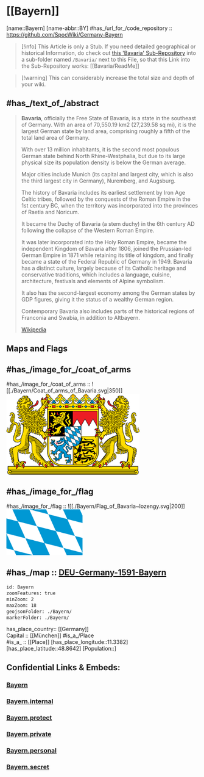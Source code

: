 ﻿---
has_id_wikidata: Q980
location:
  - 48.8642
  - 11.3382
type: State
ISO3166-2: DE-BY
SpocWebEntityId: 36016
license: CC BY-SA 4.0
source: https://datahub.io/core/country-codes
isDeleted: false
isReadOnly: false
draft: false
confidential: public
tags:
  - geo/State
icon: Flag_of_Bavaria_(lozengy)
language used:
  - "[[_Standards/WikiData/WD~East Franconian German]]"
  - "[[_Standards/WikiData/WD~Swabian]]"
  - "[[_Standards/WikiData/WD~Main-Franconian]]"
  - "[[_Standards/WikiData/WD~Bavarian]]"
  - "[[_Standards/WikiData/WD~German]]"
twinned administrative body:
  - "[[_Standards/WikiData/WD~Western Cape]]"
  - "[[_Standards/WikiData/WD~Gauteng]]"
  - "[[_Standards/WikiData/WD~Karnataka]]"
  - "[[_Standards/WikiData/WD~Georgia]]"
  - "[[_Standards/WikiData/WD~Guangdong]]"
  - "[[_Standards/WikiData/WD~São Paulo]]"
  - "[[_Standards/WikiData/WD~Quebec]]"
  - "[[_Standards/WikiData/WD~Shandong]]"
public holiday:
  - "[[_Standards/WikiData/WD~Epiphany]]"
  - "[[_Standards/WikiData/WD~Feast of Corpus Christi]]"
  - "[[_Standards/WikiData/WD~Reformation Day]]"
  - "[[_Standards/WikiData/WD~Assumption of Mary]]"
  - "[[_Standards/WikiData/WD~Easter Monday]]"
  - "[[_Standards/WikiData/WD~Whit Monday]]"
  - "[[_Standards/WikiData/WD~Second Day of Christmas]]"
  - "[[_Standards/WikiData/WD~All Saints' Day]]"
  - "[[_Standards/WikiData/WD~Christmas]]"
  - "[[_Standards/WikiData/WD~New Year]]"
  - "[[_Standards/WikiData/WD~Good Friday]]"
  - "[[_Standards/WikiData/WD~International Workers' Day]]"
  - "[[_Standards/WikiData/WD~Feast of the Ascension]]"
follows: "[[_Standards/WikiData/WD~Kingdom of Bavaria]]"
named after: "[[_Standards/WikiData/WD~Bajuwari]]"
lowest point: "[[_Standards/WikiData/WD~Kahl am Main]]"
shares border with:
  - "[[_Standards/WikiData/WD~South Bohemian Region]]"
  - "[[_Standards/WikiData/WD~Karlovy Vary Region]]"
  - "[[_Standards/WikiData/WD~Baden-Württemberg]]"
  - "[[_Standards/WikiData/WD~Hesse]]"
  - "[[_Standards/WikiData/WD~Saxony]]"
  - "[[_Standards/WikiData/WD~Thuringia]]"
  - "[[_Standards/WikiData/WD~canton St. Gallen]]"
  - "[[_Standards/WikiData/WD~Vorarlberg]]"
  - "[[_Standards/WikiData/WD~Upper Austria]]"
  - "[[_Standards/WikiData/WD~Tyrol]]"
  - "[[_Standards/WikiData/WD~Salzburg]]"
  - "[[_Standards/WikiData/WD~Plzeň Region]]"
anthem: "[[_Standards/WikiData/WD~Bayernhymne]]"
history of topic: "[[_Standards/WikiData/WD~history of Bavaria]]"
official language:
  - "[[_Standards/WikiData/WD~Standard High German]]"
  - "[[_Standards/WikiData/WD~Bavarian]]"
described by source:
  - "[[_Standards/WikiData/WD~Brockhaus and Efron Encyclopedic Dictionary]]"
  - "[[_Standards/WikiData/WD~Encyclopædia Britannica 11th edition]]"
  - "[[_Standards/WikiData/WD~The Nuttall Encyclopædia]]"
  - "[[_Standards/WikiData/WD~Sytin Military Encyclopedia]]"
  - "[[_Standards/WikiData/WD~Jewish Encyclopedia of Brockhaus and Efron]]"
  - "[[_Standards/WikiData/WD~Granat Encyclopedic Dictionary]]"
  - "[[_Standards/WikiData/WD~Small Brockhaus and Efron Encyclopedic Dictionary]]"
  - "[[_Standards/WikiData/WD~Orthodox Theological Encyclopedia]]"
  - "[[_Standards/WikiData/WD~Vlastenský slovník historický]]"
legislative body:
  - "[[_Standards/WikiData/WD~Landtag of Bavaria]]"
coat of arms: "[[_Standards/WikiData/WD~coat of arms of Bavaria]]"
flag: "[[_Standards/WikiData/WD~flag of Bavaria]]"
executive body:
  - "[[_Standards/WikiData/WD~Government of Bavaria]]"
highest judicial authority: "[[_Standards/WikiData/WD~Bavarian Constitutional Court]]"
archives at: "[[_Standards/WikiData/WD~Bavarian Hauptstaatsarchiv]]"
instance of:
  - "[[_Standards/WikiData/WD~federated state of Germany]]"
basic form of government:
  - "[[_Standards/WikiData/WD~parliamentary republic]]"
topic's main Wikimedia portal: "[[_Standards/WikiData/WD~Portal:Bavaria]]"
office held by head of government: "[[_Standards/WikiData/WD~Minister-President of Bavaria]]"
coordinates of southernmost point: Point(10.17833 47.2701)
top-level Internet domain: "[[_Standards/db/.bayern]]"
"Image Archive, Herder Institute": Q980
open data portal:
  - "[[_Standards/WikiData/WD~open bydata]]"
economy of topic: "[[_Standards/WikiData/WD~economy of Bavaria]]"
different from:
  - "[[_Standards/WikiData/WD~Q108285653]]"
award received: "[[_Standards/WikiData/WD~BigBrotherAwards]]"
U.S. National Archives Identifier: "10044973"
geoshape: http://commons.wikimedia.org/data/main/Data:Bayern.map
page banner: http://commons.wikimedia.org/wiki/Special:FilePath/Bavaria%20banner%20Neuschwanstein%20Castle.jpg
location map: http://commons.wikimedia.org/wiki/Special:FilePath/Bavaria%20location%20map.svg
relief location map: http://commons.wikimedia.org/wiki/Special:FilePath/Bavaria%20relief%20location%20map.jpg
pronunciation audio:
  - http://commons.wikimedia.org/wiki/Special:FilePath/De-Bayern.ogg
  - http://commons.wikimedia.org/wiki/Special:FilePath/Rm-sursilv-Baviera.flac
  - http://commons.wikimedia.org/wiki/Special:FilePath/Hu-Bajororsz%C3%A1g.ogg
  - http://commons.wikimedia.org/wiki/Special:FilePath/LL-Q150%20%28fra%29-Fabricio%20Cardenas%20%28BiblioCanet66%29-Bavi%C3%A8re.wav
locator map image: http://commons.wikimedia.org/wiki/Special:FilePath/Locator%20map%20Bavaria%20in%20Germany.svg
detail map:
  - http://commons.wikimedia.org/wiki/Special:FilePath/Topografische%20Karte%20Bayern.tif
official website: https://www.bayern.de/
IPA transcription: ˈbaɪ̯ɐn
Swedish Anbytarforum: "6076.0"
Provenio UUID: 87968234-ee61-4d94-abe4-9e70ff9da6ae
BHCL UUID:
  - b8111df2-3516-4d30-8087-1895837e1b9a
  - 53e90ed0-ce88-499f-8668-7823f6299b54
ISO 3166-2 code: DE-BY
HASC:
  - DE.BY
NUTS code: DE2
FIPS 10-4 (countries and regions): GM02
short name:
  - Boarn
  - Beieren
  - Beieren
  - Bayern
  - Baviera
  - Bavaria
  - Bavière
official name:
  - Freistoot Boarn
  - Free State of Bavaria
  - Stato Libero di Baviera
  - Freistaat Bayern
  - État libre de Bavière
demonym:
  - Bayerin
  - Bayerinnen
  - баварец
  - баварка
  - bavarese
  - Bayern
  - баварцы
  - Bayer
  - bajor
coordinates of easternmost point: Point(13.83741 48.70057)
Instagram username: bayern.de
Threads username: bayern.de
image: http://commons.wikimedia.org/wiki/Special:FilePath/ISS058-E-13128%20-%20View%20of%20Germany.jpg
ISNI: "0000000123218078"
privacy policy URL: https://www.bayern.de/datenschutz/
impressum URL: https://www.bayern.de/impressum/
terms of service URL: https://www.bayern.de/impressum/
contact page URL: https://www.bayern.de/buergerservice/kontakt/
email address: mailto:direkt@bayern.de
phone number: +49-89-21650
web feed URL:
  - https://www.bayern.de/rss/pm.php
  - https://www.bayern.de/rss/newsletter.php
  - https://www.bayern.de/rss/pm_alle.php
coordinates of westernmost point: Point(8.97627 50.05033)
patron saint: "[[_Standards/WikiData/WD~Virgin Mary]]"
capital: "[[_Standards/WikiData/WD~Munich]]"
highest point: "[[_Standards/WikiData/WD~Zugspitze]]"
contains the administrative territorial entity:
  - "[[_Standards/WikiData/WD~Lower Franconia]]"
  - "[[_Standards/WikiData/WD~Middle Franconia]]"
  - "[[_Standards/WikiData/WD~Upper Franconia]]"
  - "[[_Standards/WikiData/WD~Upper Palatinate]]"
  - "[[_Standards/WikiData/WD~Lower Bavaria]]"
  - "[[_Standards/WikiData/WD~Swabia]]"
  - "[[_Standards/WikiData/WD~Upper Bavaria]]"
located in time zone:
  - "[[_Standards/WikiData/WD~Central European Time]]"
continent: "[[_Standards/WikiData/WD~Europe]]"
located in the administrative territorial entity: "[[_Standards/WikiData/WD~Germany]]"
country: "[[_Standards/WikiData/WD~Germany]]"
water as percent of area: 2
unemployment rate: 3
compulsory education (minimum age): 6
compulsory education (maximum age): 18
social media followers: 24100
part of: "[[_Standards/WikiData/WD~Southern Germany]]"
elevation above sea level: 503
head of government: "[[_Standards/WikiData/WD~Markus Söder]]"
German regional key: "09"
OmegaWiki Defined Meaning: "7138"
area: 70551
coat of arms image: http://commons.wikimedia.org/wiki/Special:FilePath/Coat%20of%20arms%20of%20Bavaria.svg
Dewey Decimal Classification: 2--433
Facebook username: bayern
population: 13124737
small logo or icon: http://commons.wikimedia.org/wiki/Special:FilePath/Flag%20of%20Bavaria%20%28lozengy%29.svg
flag image:
  - http://commons.wikimedia.org/wiki/Special:FilePath/Flag%20of%20Bavaria%20%28lozengy%29.svg
  - http://commons.wikimedia.org/wiki/Special:FilePath/Flag%20of%20Bavaria%20%28striped%29.svg
budget: 71424666800
native label:
  - Freistaat Bayern
inception: 1919-01-12T00:00:00Z 
has_time_started: 1919-01-12T00:00:00Z 
coordinate location: Point(11.385555555 49.078611111)
coordinates of northernmost point: Point(10.19564 50.55515)
Commons category: Bavaria
Commons gallery: Bayern
YouTube handle: Bayern
cssclasses:
  - state
publish: true
linkTitle: 
keywords: 
layout: 
publishDate: 
expiryDate: 
aliases:
  - Bavaria
---

# [[Bayern]] 

[name::Bayern] 
[name-abbr::BY] 
#has_/url_for_/code_repository :: https://github.com/SpocWiki/Germany-Bayern 

> [!info]
This Article is only a Stub. 
If you need detailed geographical or historical Information, 
do check out [this 'Bavaria' Sub-Repository](https://github.com/SpocWiki/Germany-Bayern) 
into a sub-folder named `/Bavaria/` next to this File, 
so that this Link into the Sub-Repository works: [[Bavaria/ReadMe]] 

> [!warning] This can considerably increase the total size and depth of your wiki.


## #has_/text_of_/abstract  

> **Bavaria**, officially the Free State of Bavaria, is a state in the southeast of Germany. 
> With an area of 70,550.19 km2 (27,239.58 sq mi), it is the largest German state by land area, 
> comprising roughly a fifth of the total land area of Germany. 
> 
> With over 13 million inhabitants, it is the second most populous German state 
> behind North Rhine-Westphalia, but due to its large physical size 
> its population density is below the German average. 
> 
> Major cities include Munich (its capital and largest city, 
> which is also the third largest city in Germany), Nuremberg, and Augsburg.
>
> The history of Bavaria includes its earliest settlement by Iron Age Celtic tribes, 
> followed by the conquests of the Roman Empire in the 1st century BC, 
> when the territory was incorporated into the provinces of Raetia and Noricum. 
> 
> It became the Duchy of Bavaria (a stem duchy) in the 6th century AD 
> following the collapse of the Western Roman Empire. 
> 
> It was later incorporated into the Holy Roman Empire, 
> became the independent Kingdom of Bavaria after 1806, 
> joined the Prussian-led German Empire in 1871 while retaining its title of kingdom, 
> and finally became a state of the Federal Republic of Germany in 1949. 
> Bavaria has a distinct culture, largely because of its Catholic heritage and conservative traditions, 
> which includes a language, cuisine, architecture, festivals and elements of Alpine symbolism. 
> 
> It also has the second-largest economy among the German states by GDP figures, 
> giving it the status of a wealthy German region. 
> 
> Contemporary Bavaria also includes parts of the historical regions of Franconia and Swabia, 
> in addition to Altbayern.
>
> [Wikipedia](https://en.wikipedia.org/wiki/Bavaria)

## Maps and Flags 

## #has_/image_for_/coat_of_arms 

#has_/image_for_/coat_of_arms :: ![[./Bayern/Coat_of_arms_of_Bavaria.svg|350]] <img src="./Bayern/Coat_of_arms_of_Bavaria.svg" width=350/> 

## #has_/image_for_/flag 

#has_/image_for_/flag :: ![[./Bayern/Flag_of_Bavaria~lozengy.svg|200]] <img src="./Bayern/Flag_of_Bavaria~lozengy.svg" width=200/> 

## #has_/map :: [DEU-Germany-1591-Bayern](./Bayern/DEU-Germany-1591-Bayern.geojson) 

```leaflet
id: Bayern
zoomFeatures: true 
minZoom: 2 
maxZoom: 18
geojsonFolder: ./Bayern/
markerFolder: ./Bayern/
```


has_place_country:: [[Germany]]  
Capital ::  [[München]] 
#is_a_/Place  
#is_a_ :: [[Place]] 
[has_place_longitude::11.3382] 
[has_place_latitude::48.8642] 
[Population::] 



## Confidential Links & Embeds: 

### [Bayern](/_public/Earth/Continent/Europe/Europe~Central/Germany/Germany~West/Bayern.md) 

### [Bayern.internal](/_internal/Earth/Continent/Europe/Europe~Central/Germany/Germany~West/Bayern.internal.md) 

### [Bayern.protect](/_protect/Earth/Continent/Europe/Europe~Central/Germany/Germany~West/Bayern.protect.md) 

### [Bayern.private](/_private/Earth/Continent/Europe/Europe~Central/Germany/Germany~West/Bayern.private.md) 

### [Bayern.personal](/_personal/Earth/Continent/Europe/Europe~Central/Germany/Germany~West/Bayern.personal.md) 

### [Bayern.secret](/_secret/Earth/Continent/Europe/Europe~Central/Germany/Germany~West/Bayern.secret.md) 
